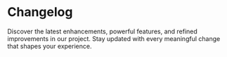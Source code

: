 # Changelog

Discover the latest enhancements, powerful features, and refined improvements in our project. Stay updated with every meaningful change that shapes your experience.

